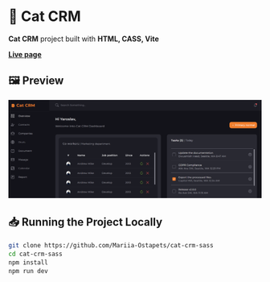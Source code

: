 # 🚀 Cat CRM

**Cat CRM** project built with **HTML, CASS, Vite**

[**Live page**](https://byteex-app-pi.vercel.app/)

## 🖼️ Preview

![screenshot](./demo/demo.png)

## 📥 Running the Project Locally

```sh
git clone https://github.com/Mariia-Ostapets/cat-crm-sass
cd cat-crm-sass
npm install
npm run dev
```
